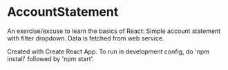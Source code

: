 # AccountStatement
An exercise/excuse to learn the basics of React: Simple account statement with filter dropdown. Data is fetched from web service.

Created with Create React App. To run in development config, do 'npm install' followed by 'npm start'.